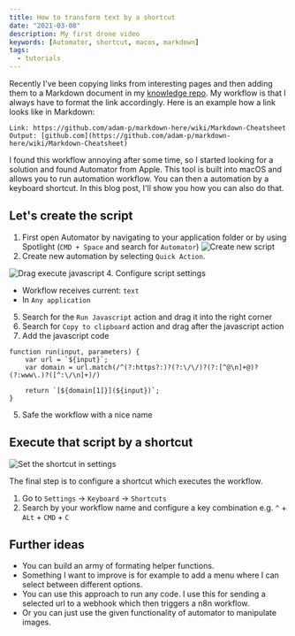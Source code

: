 ```yaml
---
title: How to transform text by a shortcut
date: "2021-03-08"
description: My first drone video
keywords: [Automator, shortcut, macos, markdown]
tags:
  - tutorials
---
```


Recently I've been copying links from interesting pages and then adding them to a Markdown document in my [knowledge repo](https://github.com/m91michel/knowledge). My workflow is that I always have to format the link accordingly. Here is an example how a link looks like in Markdown:

```
Link: https://github.com/adam-p/markdown-here/wiki/Markdown-Cheatsheet
Output: [github.com](https://github.com/adam-p/markdown-here/wiki/Markdown-Cheatsheet)
```

I found this workflow annoying after some time, so I started looking for a solution and found Automator from Apple. This tool is built into macOS and allows you to run automation workflow. You can then a automation by a keyboard shortcut. In this blog post, I'll show you how you can also do that.

## Let's create the script

1. First open Automator by navigating to your application folder or by using Spotlight (`CMD + Space` and search for `Automator`)
   ![Create new script](./assets/2021-03-08/create-automation.png)
2. Create new automation by selecting `Quick Action`.

![Drag execute javascript](./assets/2021-03-08/configure-the-script.png) 4. Configure script settings

- Workflow receives current: `text`
- In `Any application`

5. Search for the `Run Javascript` action and drag it into the right corner
6. Search for `Copy to clipboard` action and drag after the javascript action
7. Add the javascript code

```
function run(input, parameters) {
	var url = `${input}`;
	var domain = url.match(/^(?:https?:)?(?:\/\/)?(?:[^@\n]+@)?(?:www\.)?([^:\/\n]+)/)

	return `[${domain[1]}](${input})`;
}
```

5. Safe the workflow with a nice name

## Execute that script by a shortcut

![Set the shortcut in settings](./assets/2021-03-08/set-shortcut-in-settings.png)

The final step is to configure a shortcut which executes the workflow.

1. Go to `Settings` -> `Keyboard` -> `Shortcuts`
2. Search by your workflow name and configure a key combination e.g. `^` + `ALt` + `CMD` + `C`

## Further ideas

- You can build an army of formating helper functions.
- Something I want to improve is for example to add a menu where I can select between different options.
- You can use this approach to run any code. I use this for sending a selected url to a webhook which then triggers a n8n workflow.
- Or you can just use the given functionality of automator to manipulate images.
